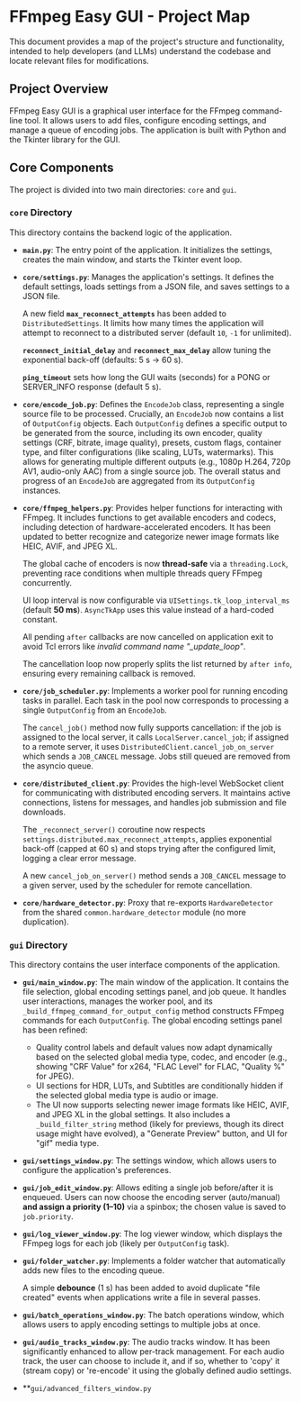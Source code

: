 # FFmpeg Easy GUI - Project Map

This document provides a map of the project's structure and functionality, intended to help developers (and LLMs) understand the codebase and locate relevant files for modifications.

## Project Overview

FFmpeg Easy GUI is a graphical user interface for the FFmpeg command-line tool. It allows users to add files, configure encoding settings, and manage a queue of encoding jobs. The application is built with Python and the Tkinter library for the GUI.

## Core Components

The project is divided into two main directories: `core` and `gui`.

### `core` Directory

This directory contains the backend logic of the application.

- **`main.py`**: The entry point of the application. It initializes the settings, creates the main window, and starts the Tkinter event loop.

- **`core/settings.py`**: Manages the application's settings. It defines the default settings, loads settings from a JSON file, and saves settings to a JSON file.

    A new field **`max_reconnect_attempts`** has been added to `DistributedSettings`. It limits how many times the application will attempt to reconnect to a distributed server (default `10`, `-1` for unlimited).

    **`reconnect_initial_delay`** and **`reconnect_max_delay`** allow tuning the exponential back-off (defaults: 5 s → 60 s).

    **`ping_timeout`** sets how long the GUI waits (seconds) for a PONG or SERVER_INFO response (default 5 s).

- **`core/encode_job.py`**: Defines the `EncodeJob` class, representing a single source file to be processed. Crucially, an `EncodeJob` now contains a list of `OutputConfig` objects. Each `OutputConfig` defines a specific output to be generated from the source, including its own encoder, quality settings (CRF, bitrate, image quality), presets, custom flags, container type, and filter configurations (like scaling, LUTs, watermarks). This allows for generating multiple different outputs (e.g., 1080p H.264, 720p AV1, audio-only AAC) from a single source job. The overall status and progress of an `EncodeJob` are aggregated from its `OutputConfig` instances.

- **`core/ffmpeg_helpers.py`**: Provides helper functions for interacting with FFmpeg. It includes functions to get available encoders and codecs, including detection of hardware-accelerated encoders. It has been updated to better recognize and categorize newer image formats like HEIC, AVIF, and JPEG XL.

    The global cache of encoders is now **thread-safe** via a `threading.Lock`, preventing race conditions when multiple threads query FFmpeg concurrently.

    UI loop interval is now configurable via `UISettings.tk_loop_interval_ms` (default **50 ms**). `AsyncTkApp` uses this value instead of a hard-coded constant.

    All pending `after` callbacks are now cancelled on application exit to avoid Tcl errors like *invalid command name "_update_loop"*.

    The cancellation loop now properly splits the list returned by `after info`, ensuring every remaining callback is removed.

- **`core/job_scheduler.py`**: Implements a worker pool for running encoding tasks in parallel. Each task in the pool now corresponds to processing a single `OutputConfig` from an `EncodeJob`.

    The `cancel_job()` method now fully supports cancellation: if the job is assigned to the local server, it calls `LocalServer.cancel_job`; if assigned to a remote server, it uses `DistributedClient.cancel_job_on_server` which sends a `JOB_CANCEL` message. Jobs still queued are removed from the asyncio queue.

- **`core/distributed_client.py`**: Provides the high-level WebSocket client for communicating with distributed encoding servers. It maintains active connections, listens for messages, and handles job submission and file downloads.

    The `_reconnect_server()` coroutine now respects `settings.distributed.max_reconnect_attempts`, applies exponential back-off (capped at 60 s) and stops trying after the configured limit, logging a clear error message.

    A new `cancel_job_on_server()` method sends a `JOB_CANCEL` message to a given server, used by the scheduler for remote cancellation.

- **`core/hardware_detector.py`**: Proxy that re-exports `HardwareDetector` from the shared `common.hardware_detector` module (no more duplication).

### `gui` Directory

This directory contains the user interface components of the application.

- **`gui/main_window.py`**: The main window of the application. It contains the file selection, global encoding settings panel, and job queue. It handles user interactions, manages the worker pool, and its `_build_ffmpeg_command_for_output_config` method constructs FFmpeg commands for each `OutputConfig`. The global encoding settings panel has been refined:
    - Quality control labels and default values now adapt dynamically based on the selected global media type, codec, and encoder (e.g., showing "CRF Value" for x264, "FLAC Level" for FLAC, "Quality %" for JPEG).
    - UI sections for HDR, LUTs, and Subtitles are conditionally hidden if the selected global media type is audio or image.
    - The UI now supports selecting newer image formats like HEIC, AVIF, and JPEG XL in the global settings.
    It also includes a `_build_filter_string` method (likely for previews, though its direct usage might have evolved), a "Generate Preview" button, and UI for "gif" media type.

- **`gui/settings_window.py`**: The settings window, which allows users to configure the application's preferences.

- **`gui/job_edit_window.py`**: Allows editing a single job before/after it is enqueued. Users can now choose the encoding server (auto/manual) **and assign a priority (1–10)** via a spinbox; the chosen value is saved to `job.priority`.

- **`gui/log_viewer_window.py`**: The log viewer window, which displays the FFmpeg logs for each job (likely per `OutputConfig` task).

- **`gui/folder_watcher.py`**: Implements a folder watcher that automatically adds new files to the encoding queue.

    A simple **debounce** (1 s) has been added to avoid duplicate "file created" events when applications write a file in several passes.

- **`gui/batch_operations_window.py`**: The batch operations window, which allows users to apply encoding settings to multiple jobs at once.

- **`gui/audio_tracks_window.py`**: The audio tracks window. It has been significantly enhanced to allow per-track management. For each audio track, the user can choose to include it, and if so, whether to 'copy' it (stream copy) or 're-encode' it using the globally defined audio settings.

- **`gui/advanced_filters_window.py`